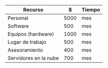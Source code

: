 | Recurso               | $    | Tiempo |
| --------------------- | ---- | ------ |
| Personal              | 5000 | mes    |
| Software              | 500  | mes    |
| Equipos (hardware)    | 1000 | mes    |
| Lugar de trabajo      | 500  | mes    |
| Asesoramiento         | 400  | mes    |
| Servidores en la nube | 700  | mes    |
